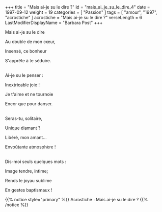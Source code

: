 +++
title = "Mais ai-je su le dire ?"
id = "mais_ai_je_su_le_dire_4"
date = 1997-09-12
weight = 19
categories = [ "Passion" ]
tags = [ "amour", "1997", "acrostiche" ]
acrostiche = "Mais ai-je su le dire ?"
verseLength = 6
LastModifierDisplayName = "Barbara Post"
+++

Mais ai-je su le dire

Au double de mon cœur,

Insensé, ce bonheur

S'apprête à te séduire.

 \
Ai-je su le penser :

Inextricable joie !

Je t'aime et ne tournoie

Encor que pour danser.

 \
Seras-tu, solitaire,

Unique diamant ?

Libéré, mon amant...

Envoûtante atmosphère !

 \
Dis-moi seuls quelques mots :

Image tendre, intime;

Rends le joyau sublime

En gestes baptismaux !

{{% notice style="primary" %}}
Acrostiche : Mais ai-je su le dire ?
{{% /notice %}}
